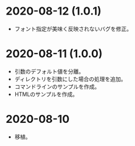 # 2020-08-12 (1.0.1)

* フォント指定が美味く反映されないバグを修正。

# 2020-08-11 (1.0.0)

* 引数のデフォルト値を分離。
* ディレクトリを引数にした場合の処理を追加。
* コマンドラインのサンプルを作成。
* HTMLのサンプルを作成。

# 2020-08-10

* 移植。
